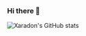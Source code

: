 ### Hi there 👋

![Xaradon's GitHub stats](https://github-readme-stats.vercel.app/api?username=xaradon&show_icons=true&theme=radical)


<!--
**Xaradon/xaradon** is a ✨ _special_ ✨ repository because its `README.md` (this file) appears on your GitHub profile.

Here are some ideas to get you started:

- 🔭 I’m currently working on ...
- 🌱 I’m currently learning ...
- 👯 I’m looking to collaborate on ...
- 🤔 I’m looking for help with ...
- 💬 Ask me about ...
- 📫 How to reach me: ...
- 😄 Pronouns: ...
- ⚡ Fun fact: ...
-->
